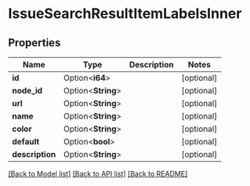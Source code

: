 # IssueSearchResultItemLabelsInner

## Properties

Name | Type | Description | Notes
------------ | ------------- | ------------- | -------------
**id** | Option<**i64**> |  | [optional]
**node_id** | Option<**String**> |  | [optional]
**url** | Option<**String**> |  | [optional]
**name** | Option<**String**> |  | [optional]
**color** | Option<**String**> |  | [optional]
**default** | Option<**bool**> |  | [optional]
**description** | Option<**String**> |  | [optional]

[[Back to Model list]](../README.md#documentation-for-models) [[Back to API list]](../README.md#documentation-for-api-endpoints) [[Back to README]](../README.md)


